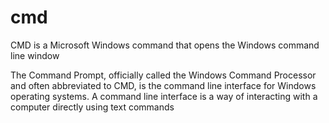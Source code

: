 # cmd
CMD is a Microsoft Windows command that opens the Windows command line window

The Command Prompt, officially called the Windows Command Processor and often abbreviated to CMD, is the command line interface for Windows operating systems. A command line interface is a way of interacting with a computer directly using text commands

